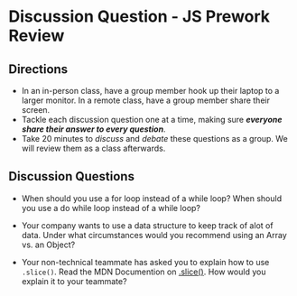 # Discussion Question - JS Prework Review

## Directions
- In an in-person class, have a group member hook up their laptop to a larger monitor. In a remote class, have a group member share their screen.
- Tackle each discussion question one at a time, making sure **_everyone share their answer to every question_**. 
- Take 20 minutes to _discuss_ and _debate_ these questions as a group. We will review them as a class afterwards. 


## Discussion Questions

* When should you use a for loop instead of a while loop? When should you use a do while loop instead of a while loop?

* Your company wants to use a data structure to keep track of alot of data. Under what circumstances would you recommend using an Array vs. an Object?

* Your non-technical teammate has asked you to explain how to use `.slice()`. Read the MDN Documention on [.slice()](https://developer.mozilla.org/en-US/docs/Web/JavaScript/Reference/Global_Objects/Array/slice). How would you explain it to your teammate?
